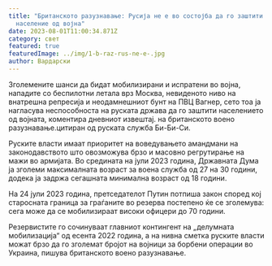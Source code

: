 ```yaml
---
title: "Британското разузнавање: Русија не е во состојба да го заштити своето
  население од војна"
date: 2023-08-01T11:00:34.871Z
category: свет
featured: true
featuredImage: ../img/1-b-raz-rus-ne-e-.jpg
author: Вардарски
---
```

Зголемените шанси да бидат мобилизирани и испратени во војна, нападите со беспилотни летала врз Москва, невиденото ниво на внатрешна репресија и неодамнешниот бунт на ПВЦ Вагнер, сето тоа ја нагласува неспособноста на руската држава да го заштити населението од војната, коментира дневниот извештај. на британското воено разузнавање.цитиран од руската служба Би-Би-Си.

Руските власти имаат приоритет на воведувањето амандмани на законодавството што овозможува брзо и масовно регрутирање на мажи во армијата. Во средината на јули 2023 година, Државната Дума ја зголеми максималната возраст за воена служба од 27 на 30 години, додека ја задржа сегашната минимална возраст од 18 години.

На 24 јули 2023 година, претседателот Путин потпиша закон според кој старосната граница за граѓаните во резерва постепено ќе се зголемува: сега може да се мобилизираат високи офицери до 70 години.

Резервистите го сочинуваат главниот контингент на „делумната мобилизација“ од есента 2022 година, а на нивна сметка руските власти можат брзо да го зголемат бројот на војници за борбени операции во Украина, пишува британското воено разузнавање.